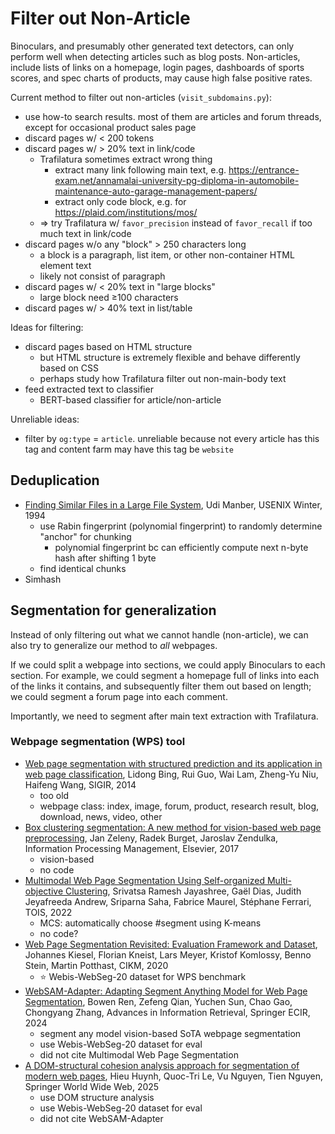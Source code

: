 # Filter out Non-Article

Binoculars, and presumably other generated text detectors,
can only perform well when detecting articles such as blog posts.
Non-articles, include lists of links on a homepage, login pages, dashboards of
sports scores, and spec charts of products,
may cause high false positive rates.

Current method to filter out non-articles (`visit_subdomains.py`):

- use how-to search results.
    most of them are articles and forum threads, except for
    occasional product sales page
- discard pages w/ \< 200 tokens
- discard pages w/ \> 20% text in link/code
    - Trafilatura sometimes extract wrong thing
        - extract many link following main text, e.g.
            <https://entrance-exam.net/annamalai-university-pg-diploma-in-automobile-maintenance-auto-garage-management-papers/>
        - extract only code block, e.g.
            for <https://plaid.com/institutions/mos/>
    - ⇒ try Trafilatura w/ `favor_precision` instead of `favor_recall` if
        too much text in link/code
- discard pages w/o any "block" \> 250 characters long
    - a block is a paragraph, list item, or
        other non-container HTML element text
    - likely not consist of paragraph
- discard pages w/ \< 20% text in "large blocks"
    - large block need ≥100 characters
- discard pages w/ \> 40% text in list/table

Ideas for filtering:

- discard pages based on HTML structure
    - but HTML structure is extremely flexible and
        behave differently based on CSS
    - perhaps study how Trafilatura filter out non-main-body text
- feed extracted text to classifier
    - BERT-based classifier for article/non-article

Unreliable ideas:

- filter by `og:type` = `article`.
    unreliable because not every article has this tag and
    content farm may have this tag be `website`

## Deduplication

- [Finding Similar Files in a Large File
    System](https://www.usenix.org/legacy/publications/library/proceedings/sf94/full_papers/manber.finding),
    Udi Manber, USENIX Winter, 1994
    - use Rabin fingerprint (polynomial fingerprint) to
        randomly determine "anchor" for chunking
        - polynomial fingerprint bc can efficiently compute next n-byte hash
            after shifting 1 byte
    - find identical chunks
- Simhash

## Segmentation for generalization

Instead of only filtering out what we cannot handle (non-article),
we can also try to generalize our method to *all* webpages.

If we could split a webpage into sections, we could apply Binoculars to
each section.
For example, we could segment a homepage full of links into each of
the links it contains, and subsequently filter them out based on length;
we could segment a forum page into each comment.

Importantly, we need to segment after main text extraction with Trafilatura.

### Webpage segmentation (WPS) tool

- [Web page segmentation with structured prediction and its application in
    web page
    classification](https://dl.acm.org/doi/abs/10.1145/2600428.2609630),
    Lidong Bing, Rui Guo, Wai Lam, Zheng-Yu Niu, Haifeng Wang, SIGIR, 2014
    - too old
    - webpage class: index, image, forum, product, research result, blog,
        download, news, video, other
- [Box clustering segmentation: A new method for vision-based web page
    preprocessing](https://www.sciencedirect.com/science/article/pii/S0306457316301169),
    Jan Zeleny, Radek Burget, Jaroslav Zendulka,
    Information Processing Management, Elsevier, 2017
    - vision-based
    - no code
- [Multimodal Web Page Segmentation Using Self-organized Multi-objective
    Clustering](https://dl.acm.org/doi/abs/10.1145/3480966),
    Srivatsa Ramesh Jayashree, Gaël Dias, Judith Jeyafreeda Andrew,
    Sriparna Saha, Fabrice Maurel, Stéphane Ferrari, TOIS, 2022
    - MCS: automatically choose \#segment using K-means
    - no code?
- [Web Page Segmentation Revisited: Evaluation Framework and
    Dataset](https://dl.acm.org/doi/abs/10.1145/3340531.3412782),
    Johannes Kiesel, Florian Kneist, Lars Meyer, Kristof Komlossy, Benno Stein,
    Martin Potthast, CIKM, 2020
    - ⭐ Webis-WebSeg-20 dataset for WPS benchmark
- [WebSAM-Adapter: Adapting Segment Anything Model for Web Page
    Segmentation](https://github.com/pennmlr/WebSAM-Adapter/blob/main/WebSAM-Adapter.pdf),
    Bowen Ren, Zefeng Qian, Yuchen Sun, Chao Gao, Chongyang Zhang, Advances in
    Information Retrieval, Springer ECIR, 2024
    - segment any model vision-based SoTA webpage segmentation
    - use Webis-WebSeg-20 dataset for eval
    - did not cite Multimodal Web Page Segmentation
- [A DOM-structural cohesion analysis approach for segmentation of
    modern web
    pages](https://link.springer.com/article/10.1007/s11280-025-01333-3),
    Hieu Huynh, Quoc-Tri Le, Vu Nguyen, Tien Nguyen, Springer World Wide Web,
    2025
    - use DOM structure analysis
    - use Webis-WebSeg-20 dataset for eval
    - did not cite WebSAM-Adapter
